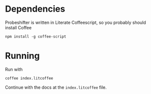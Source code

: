 # Dependencies

Probeshifter is written in Literate Coffeescript, so you probably should install Coffee

```
npm install -g coffee-script
```

# Running

Run with

```
coffee index.litcoffee
```

Continue with the docs at the `index.litcoffee` file.
